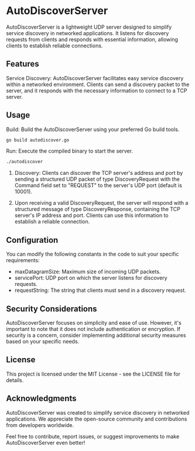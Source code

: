 # AutoDiscoverServer

AutoDiscoverServer is a lightweight UDP server designed to simplify service discovery in networked applications. It listens for discovery requests from clients and responds with essential information, allowing clients to establish reliable connections.

## Features

Service Discovery: AutoDiscoverServer facilitates easy service discovery within a networked environment. Clients can send a discovery packet to the server, and it responds with the necessary information to connect to a TCP server.

## Usage

Build: Build the AutoDiscoverServer using your preferred Go build tools.

```bash
go build autodiscover.go
```
Run: Execute the compiled binary to start the server.

```bash
./autodiscover
```
1. Discovery: Clients can discover the TCP server's address and port by sending a structured UDP packet of type DiscoveryRequest with the Command field set to "REQUEST" to the server's UDP port (default is 10001).

2. Upon receiving a valid DiscoveryRequest, the server will respond with a structured message of type DiscoveryResponse, containing the TCP server's IP address and port. Clients can use this information to establish a reliable connection.

## Configuration

You can modify the following constants in the code to suit your specific requirements:

* maxDatagramSize: Maximum size of incoming UDP packets.
* servicePort: UDP port on which the server listens for discovery requests.
* requestString: The string that clients must send in a discovery request.

## Security Considerations

AutoDiscoverServer focuses on simplicity and ease of use. However, it's important to note that it does not include authentication or encryption. If security is a concern, consider implementing additional security measures based on your specific needs.

## License

This project is licensed under the MIT License - see the LICENSE file for details.

## Acknowledgments

AutoDiscoverServer was created to simplify service discovery in networked applications. We appreciate the open-source community and contributions from developers worldwide.

Feel free to contribute, report issues, or suggest improvements to make AutoDiscoverServer even better!
